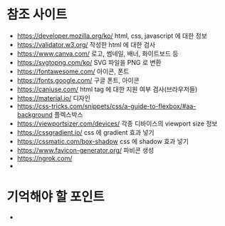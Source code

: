 # 참조 사이트
- https://developer.mozilla.org/ko/ html, css, javascript 에 대한 정보
- https://validator.w3.org/ 작성한 html 에 대한 검사
- https://www.canva.com/ 로고, 썸네일, 배너, 화이트보드 등
- https://svgtopng.com/ko/ SVG 파일을 PNG 로 변환
- https://fontawesome.com/ 아이콘, 폰트
- https://fonts.google.com/ 구글 폰트, 아이콘
- https://caniuse.com/ html tag 에 대한 지원 여부 검사(브라우저들)
- https://material.io/ 디자인
- https://css-tricks.com/snippets/css/a-guide-to-flexbox/#aa-background 플렉스박스
- https://viewportsizer.com/devices/ 각종 디바이스의 viewport size 정보
- https://cssgradient.io/ css 에 gradient 효과 넣기
- https://cssmatic.com/box-shadow css 에 shadow 효과 넣기
- https://www.favicon-generator.org/ 파비콘 생성
- https://ngrok.com/ 
- 

# 기억해야 할 포인트
- 